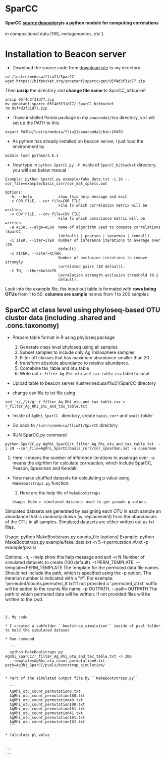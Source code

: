 #   SparCC 

#### SparCC [source depository](https://bitbucket.org/yonatanf/sparcc)is a python module for computing correlations
in compositional data (16S, metagenomics, etc').

# Installation to Beacon server
* Download the source code from [download site](https://bitbucket.org/yonatanf/sparcc/get/05f4d3f31d77.zip) to my directory
```
cd /lustre/medusa/fliu21/SparCC
wget https://bitbucket.org/yonatanf/sparcc/get/05f4d3f31d77.zip
```
Then **unzip** the directory and **change file name** to SparCC\_bitbucket

```
unzip 05f4d3f31d77.zip
mv yonatanf-sparcc-05f4d3f31d77/ SparCC_bitbucket
rm 05f4d3f31d77.zip
```
* I have installed Panda package in my ``anaconda2/bin`` directory, so I will set up the PATH to this 
```
export PATH=/lustre/medusa/fliu21/anaconda2/bin:$PATH
```
* As python has already installed on beacon server, I just load the environment by
```
module load python/3.6.1
```
* Now type in ``python SparCC.py -h`` inside of ``SparCC_bitbucket`` directory, you will see below manual

```
Example: python SparCC.py example/fake_data.txt -i 20 --cor_file=example/basis_corr/cor_mat_sparcc.out

Options:
  -h, --help            show this help message and exit
  -c COR_FILE, --cor_file=COR_FILE
                        File to which correlation matrix will be written.
  -v COV_FILE, --cov_file=COV_FILE
                        File to which covariance matrix will be written.
  -a ALGO, --algo=ALGO  Name of algorithm used to compute correlations (SparCC
                        (default) | pearson | spearman | kendall)
  -i ITER, --iter=ITER  Number of inference iterations to average over (20
                        default).
  -x XITER, --xiter=XITER
                        Number of exclusion iterations to remove strongly
                        correlated pairs (10 default).
  -t TH, --thershold=TH
                        Correlation strength exclusion threshold (0.1
                        default).

```
Look into the example file, the input out table is formated with **rows being OTUs** from 1 to 50; **columns are sample** names from 1 to 200 samples

## SparCC at class level using phyloseq-based OTU cluster data (including .shared and .cons.taxonomy)

* Prepare table format in R using phyloseq package
  1. Generate class level phyloseq using all samples
  2. Subset samples to include only Ag rhizosphere samples
  3. Filter off classes that has maximum abundance smaller than 20
  4. transform absolute abundance to relative abundance.
  5. Comebine tax\_table and otu\_table
  6. Write out ``r_filter_Ag_Rhi_otu_and_tax_table.csv`` table to local
  
* Upload table to beacon server /lustre/medusa/fliu21/SparCC directory
* change csv file to txt file using 

```
sed 's/,/\t/g' r_filter_Ag_Rhi_otu_and_tax_table.csv > r_filter_Ag_Rhi_otu_and_tax_table.txt
```

* Inside of ``AgRhi_SparCC `` directory, create ``basis_corr`` and ``pvals`` folder
* Go back to ``/lustre/medusa/fliu21/SparCC`` directory

* RUN SparCC.py command

```
python SparCC.py AgRhi_SparCC/r_filter_Ag_Rhi_otu_and_tax_table.txt  -i 20 --cor_file=AgRhi_SparCC/basis_corr/cor_spearman.out -a spearman
```
   1. Here -i means the number of inference iterations to avaerage over. -a means the algrithm for calculate correaction, which include SparCC, Peason, Spearman and Kendall.
   
* Now make shuffled datasets for calculating p value using ``MakeBootstraps.py`` function.

   1. Here are the help file of ``MakeBootstraps``
   
   ```
   Usage: Make n simulated datasets used to get pseudo p-values.
Simulated datasets are generated by assigning each OTU in each sample an abundance that is randomly drawn (w. replacement) from the abundances of the OTU in all samples.
Simulated datasets are either written out as txt files. 

Usage:   python MakeBootstraps.py counts_file [options]
Example: python MakeBootstraps.py example/fake_data.txt -n 5 -t permutation_#.txt -p example/pvals/

Options:
  -h, --help            show this help message and exit
  -n N                  Number of simulated datasets to create (100 default).
  -t PERM_TEMPLATE, --template=PERM_TEMPLATE
                        The template for the permuted data file names. Should
                        not include the path, which is specified using the -p
                        option. The iteration number is indicated with a "#".
                        For example: 'permuted/counts.permuted_#.txt'If not
                        provided a '.permuted_#.txt' suffix will be added to
                        the counts file name.
  -p OUTPATH, --path=OUTPATH
                        The path to which permuted data will be written. If
                        not provided files will be written to the cwd.
   ```
   
   
   2. My code
   
  * I created a subfolder ``bootstrap_simulation`` inside of pval folder to hold the simulated dataset

  * Run command 
     
     ```
     python MakeBootstraps.py  AgRhi_SparCC/r_filter_Ag_Rhi_otu_and_tax_table.txt -n 200  
     --template=AgRhi_otu_count_permutation#.txt --path=AgRhi_SparCC/pvals/bootstrap_simulation/
     ```
     
  * Part of the simulated output file by ``MakeBootstraps.py``
     
     ```
     AgRhi_otu_count_permutation0.txt    
     AgRhi_otu_count_permutation160.txt  
     AgRhi_otu_count_permutation40.txt
     AgRhi_otu_count_permutation100.txt  
     AgRhi_otu_count_permutation161.txt  
     AgRhi_otu_count_permutation41.txt
     AgRhi_otu_count_permutation101.txt  
     AgRhi_otu_count_permutation162.txt 
     ```
     
   * Calculate p\_value


...
...























